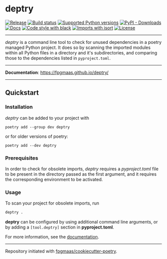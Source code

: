 # deptry

[![Release](https://img.shields.io/github/v/release/fpgmaas/deptry)](https://img.shields.io/github/v/release/fpgmaas/deptry)
[![Build status](https://img.shields.io/github/workflow/status/fpgmaas/deptry/merge-to-main)](https://img.shields.io/github/workflow/status/fpgmaas/deptry/merge-to-main)
[![Supported Python versions](https://img.shields.io/pypi/pyversions/deptry)](https://pypi.org/project/deptry/)
[![PyPI - Downloads](https://img.shields.io/pypi/dm/deptry)](https://img.shields.io/pypi/dm/deptry?style=flat-square)
[![Docs](https://img.shields.io/badge/docs-gh--pages-blue)](https://fpgmaas.github.io/deptry/)
[![Code style with black](https://img.shields.io/badge/code%20style-black-000000.svg)](https://github.com/psf/black)
[![Imports with isort](https://img.shields.io/badge/%20imports-isort-%231674b1)](https://pycqa.github.io/isort/)
[![License](https://img.shields.io/github/license/fpgmaas/deptry)](https://img.shields.io/github/license/fpgmaas/deptry)

---

_deptry_ is a command line tool to check for unused dependencies in a poetry managed Python project. It does so by scanning the imported modules within all Python files in 
a directory and it's subdirectories, and comparing those to the dependencies listed in `pyproject.toml`. 

---

**Documentation**: <https://fpgmaas.github.io/deptry/>

---

## Quickstart

### Installation

_deptry_ can be added to your project with 

```
poetry add --group dev deptry
```

or for older versions of poetry:

```
poetry add --dev deptry
```

### Prerequisites

In order to check for obsolete imports, _deptry_ requires a _pyproject.toml_ file to be present in the directory passed as the first argument, and it requires the corresponding environment to be activated.

### Usage

To scan your project for obsolete imports, run

```sh
deptry .
```

__deptry__ can be configured by using additional command line arguments, or 
by adding a `[tool.deptry]` section in __pyproject.toml__.

For more information, see the [documentation](https://fpgmaas.github.io/deptry/).

---

Repository initiated with [fpgmaas/cookiecutter-poetry](https://github.com/fpgmaas/cookiecutter-poetry).